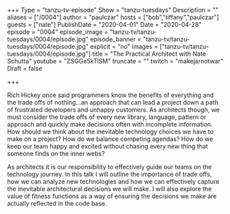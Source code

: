 +++
Type = "tanzu-tv-episode"
Show = "tanzu-tuesdays"
Description = ""
aliases = ["/0004"]
author = "paulczar"
hosts = ["bob","tiffany","paulczar"]
guests = ["nate"]
PublishDate = "2020-04-01"
Date = "2020-04-28"
episode = "0004"
episode_image = "tanzu-tv/tanzu-tuesdays/0004/episode.jpg"
episode_banner = "tanzu-tv/tanzu-tuesdays/0004/episode.jpg"
explicit = "no"
images = ["tanzu-tv/tanzu-tuesdays/0004/episode.jpg"]
title = "The Practical Architect with Nate Schutta"
youtube = "ZSGGe5kTlSM"
truncate = ""
twitch = "makejarnotwar"
Draft = false

+++

Rich Hickey once said programmers know the benefits of everything and the trade offs of nothing…an approach that can lead a project down a path of frustrated developers and unhappy customers. As architects though, we must consider the trade offs of every new library, language, pattern or approach and quickly make decisions often with incomplete information. How should we think about the inevitable technology choices we have to make on a project? How do we balance competing agendas? How do we keep our team happy and excited without chasing every new thing that someone finds on the inner webs?

As architects it is our responsibility to effectively guide our teams on the technology journey. In this talk I will outline the importance of trade offs, how we can analyze new technologies and how we can effectively capture the inevitable architectural decisions we will make. I will also explore the value of fitness functions as a way of ensuring the decisions we make are actually reflected in the code base.